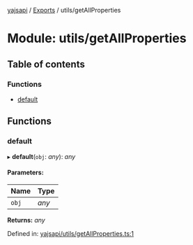 [yajsapi](../README.md) / [Exports](../modules.md) / utils/getAllProperties

# Module: utils/getAllProperties

## Table of contents

### Functions

- [default](utils_getallproperties.md#default)

## Functions

### default

▸ **default**(`obj`: *any*): *any*

#### Parameters:

Name | Type |
------ | ------ |
`obj` | *any* |

**Returns:** *any*

Defined in: [yajsapi/utils/getAllProperties.ts:1](https://github.com/golemfactory/yajsapi/blob/0a8d8c8/yajsapi/utils/getAllProperties.ts#L1)
